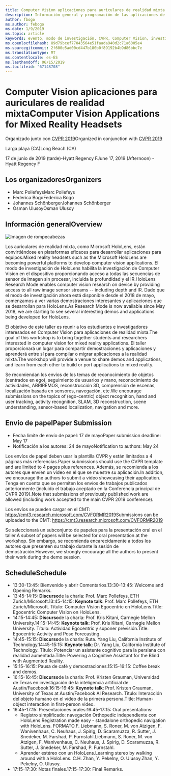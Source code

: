 ```yaml
---
title: Computer Vision aplicaciones para auriculares de realidad mixta Workshop en CVPR 2019
description: Información general y programación de las aplicaciones de Computer Vision para los auriculares con micrófonos de realidad mixta, que se entregarán en la Conferencia de CVPR del 2019 de junio.
author: fbogo
ms.author: febogo
ms.date: 1/9/2019
ms.topic: article
keywords: evento, modo de investigación, CVPR, Computer Vision, investigación, HoloLens
ms.openlocfilehash: 89d79bcef77043564e51faada940d2c71a6005e4
ms.sourcegitcommit: 2f600e5ad00cd447b180b0f89192b4b9d86bbc7e
ms.translationtype: MT
ms.contentlocale: es-ES
ms.lasthandoff: 06/15/2019
ms.locfileid: "67148708"
---
```

# <a name="computer-vision-applications-for-mixed-reality-headsets"></a><span data-ttu-id="dbddd-104">Computer Vision aplicaciones para auriculares de realidad mixta</span><span class="sxs-lookup"><span data-stu-id="dbddd-104">Computer Vision Applications for Mixed Reality Headsets</span></span>

<span data-ttu-id="dbddd-105">Organizado junto con [CVPR 2019](http://cvpr2019.thecvf.com/)</span><span class="sxs-lookup"><span data-stu-id="dbddd-105">Organized in conjunction with [CVPR 2019](http://cvpr2019.thecvf.com/)</span></span>

<span data-ttu-id="dbddd-106">Larga playa (CA)</span><span class="sxs-lookup"><span data-stu-id="dbddd-106">Long Beach (CA)</span></span>

<span data-ttu-id="dbddd-107">17 de junio de 2019 (tarde)-Hyatt Regency F</span><span class="sxs-lookup"><span data-stu-id="dbddd-107">June 17, 2019 (Afternoon) - Hyatt Regency F</span></span>


## <a name="organizers"></a><span data-ttu-id="dbddd-108">Los organizadores</span><span class="sxs-lookup"><span data-stu-id="dbddd-108">Organizers</span></span>
* <span data-ttu-id="dbddd-109">Marc Pollefeys</span><span class="sxs-lookup"><span data-stu-id="dbddd-109">Marc Pollefeys</span></span>
* <span data-ttu-id="dbddd-110">Federica Bogo</span><span class="sxs-lookup"><span data-stu-id="dbddd-110">Federica Bogo</span></span>
* <span data-ttu-id="dbddd-111">Johannes Schönberger</span><span class="sxs-lookup"><span data-stu-id="dbddd-111">Johannes Schönberger</span></span>
* <span data-ttu-id="dbddd-112">Osman Ulusoy</span><span class="sxs-lookup"><span data-stu-id="dbddd-112">Osman Ulusoy</span></span>

## <a name="overview"></a><span data-ttu-id="dbddd-113">Información general</span><span class="sxs-lookup"><span data-stu-id="dbddd-113">Overview</span></span>

![Imagen de rompecabezas](images/cvpr2019_teaser2.jpg)

<span data-ttu-id="dbddd-115">Los auriculares de realidad mixta, como Microsoft HoloLens, están convirtiéndose en plataformas eficaces para desarrollar aplicaciones para equipos.</span><span class="sxs-lookup"><span data-stu-id="dbddd-115">Mixed reality headsets such as the Microsoft HoloLens are becoming powerful platforms to develop computer vision applications.</span></span> <span data-ttu-id="dbddd-116">El modo de investigación de HoloLens habilita la investigación de Computer Vision en el dispositivo proporcionando acceso a todas las secuencias de sensor de imagen sin procesar, incluida la profundidad y el IR.</span><span class="sxs-lookup"><span data-stu-id="dbddd-116">HoloLens Research Mode enables computer vision research on device by providing access to all raw image sensor streams -- including depth and IR.</span></span> <span data-ttu-id="dbddd-117">Dado que el modo de investigación ahora está disponible desde el 2018 de mayo, comenzamos a ver varias demostraciones interesantes y aplicaciones que se desarrollan para HoloLens.</span><span class="sxs-lookup"><span data-stu-id="dbddd-117">As Research Mode is now available since May 2018, we are starting to see several interesting demos and applications being developed for HoloLens.</span></span> 

<span data-ttu-id="dbddd-118">El objetivo de este taller es reunir a los estudiantes e investigadores interesados en Computer Vision para aplicaciones de realidad mixta.</span><span class="sxs-lookup"><span data-stu-id="dbddd-118">The goal of this workshop is to bring together students and researchers interested in computer vision for mixed reality applications.</span></span> <span data-ttu-id="dbddd-119">El taller proporcionará un lugar para compartir demostraciones y aplicaciones y aprenderá entre sí para compilar o migrar aplicaciones a la realidad mixta.</span><span class="sxs-lookup"><span data-stu-id="dbddd-119">The workshop will provide a venue to share demos and applications, and learn from each other to build or port applications to mixed reality.</span></span> 

<span data-ttu-id="dbddd-120">Se recomiendan los envíos de los temas de reconocimiento de objetos (centrados en ego), seguimiento de usuarios y mano, reconocimiento de actividades, ABRIREMOS, reconstrucción 3D, comprensión de escenas, localización basada en sensores, navegación, etc.</span><span class="sxs-lookup"><span data-stu-id="dbddd-120">We encourage submissions on the topics of (ego-centric) object recognition, hand and user tracking, activity recognition, SLAM, 3D reconstruction, scene understanding, sensor-based localization, navigation and more.</span></span>

## <a name="paper-submission"></a><span data-ttu-id="dbddd-121">Envío de papel</span><span class="sxs-lookup"><span data-stu-id="dbddd-121">Paper Submission</span></span>
* <span data-ttu-id="dbddd-122">Fecha límite de envío de papel: 17 de mayo</span><span class="sxs-lookup"><span data-stu-id="dbddd-122">Paper submission deadline: May 17</span></span>
* <span data-ttu-id="dbddd-123">Notificación a los autores: 24 de mayo</span><span class="sxs-lookup"><span data-stu-id="dbddd-123">Notification to authors: May 24</span></span>

<span data-ttu-id="dbddd-124">Los envíos de papel deben usar la plantilla CVPR y están limitados a 4 páginas más referencias.</span><span class="sxs-lookup"><span data-stu-id="dbddd-124">Paper submissions should use the CVPR template and are limited to 4 pages plus references.</span></span> <span data-ttu-id="dbddd-125">Además, se recomienda a los autores que envíen un vídeo en el que se muestre su aplicación.</span><span class="sxs-lookup"><span data-stu-id="dbddd-125">In addition, we encourage the authors to submit a video showcasing their application.</span></span>
<span data-ttu-id="dbddd-126">Tenga en cuenta que se permiten los envíos de trabajos publicados anteriormente (incluido el trabajo aceptado en la Conferencia principal de CVPR 2019).</span><span class="sxs-lookup"><span data-stu-id="dbddd-126">Note that submissions of previously published work are allowed (including work accepted to the main CVPR 2019 conference).</span></span> 

<span data-ttu-id="dbddd-127">Los envíos se pueden cargar en el CMT: https://cmt3.research.microsoft.com/CVFORMR2019</span><span class="sxs-lookup"><span data-stu-id="dbddd-127">Submissions can be uploaded to the CMT: https://cmt3.research.microsoft.com/CVFORMR2019</span></span>

<span data-ttu-id="dbddd-128">Se seleccionará un subconjunto de papeles para la presentación oral en el taller.</span><span class="sxs-lookup"><span data-stu-id="dbddd-128">A subset of papers will be selected for oral presentation at the workshop.</span></span> <span data-ttu-id="dbddd-129">Sin embargo, se recomienda encarecidamente a todos los autores que presenten su trabajo durante la sesión de demostración.</span><span class="sxs-lookup"><span data-stu-id="dbddd-129">However, we strongly encourage all the authors to present their work during the demo session.</span></span>


## <a name="schedule"></a><span data-ttu-id="dbddd-130">Schedule</span><span class="sxs-lookup"><span data-stu-id="dbddd-130">Schedule</span></span>
* <span data-ttu-id="dbddd-131">13:30-13:45: Bienvenido y abrir Comentarios.</span><span class="sxs-lookup"><span data-stu-id="dbddd-131">13:30-13:45: Welcome and Opening Remarks.</span></span>
* <span data-ttu-id="dbddd-132">13:45-14:15: **Discurso**de la charla: Prof. Marc Pollefeys, ETH Zurich/Microsoft.</span><span class="sxs-lookup"><span data-stu-id="dbddd-132">13:45-14:15: **Keynote talk**: Prof. Marc Pollefeys, ETH Zurich/Microsoft.</span></span> <span data-ttu-id="dbddd-133">Título: Computer Vision Egocentric en HoloLens.</span><span class="sxs-lookup"><span data-stu-id="dbddd-133">Title: Egocentric Computer Vision on HoloLens.</span></span>
* <span data-ttu-id="dbddd-134">14:15-14:45: **Discurso**de la charla: Prof. Kris Kitani, Carnegie Mellon University.</span><span class="sxs-lookup"><span data-stu-id="dbddd-134">14:15-14:45: **Keynote talk**: Prof. Kris Kitani, Carnegie Mellon University.</span></span> <span data-ttu-id="dbddd-135">Título: Actividad Egocentric y suponer previsión.</span><span class="sxs-lookup"><span data-stu-id="dbddd-135">Title: Egocentric Activity and Pose Forecasting.</span></span>
* <span data-ttu-id="dbddd-136">14:45-15:15: **Discurso**de la charla: Ruta. Yang Liu, California Institute of Technology.</span><span class="sxs-lookup"><span data-stu-id="dbddd-136">14:45-15:15: **Keynote talk**: Dr. Yang Liu, California Institute of Technology.</span></span> <span data-ttu-id="dbddd-137">Título: Potenciar un asistente cognitivo para la persiana con realidad aumentada.</span><span class="sxs-lookup"><span data-stu-id="dbddd-137">Title: Powering a Cognitive Assistant for the Blind with Augmented Reality.</span></span>
* <span data-ttu-id="dbddd-138">15:15-16:15: Pausa de café y demostraciones.</span><span class="sxs-lookup"><span data-stu-id="dbddd-138">15:15-16:15: Coffee break and demos.</span></span>
* <span data-ttu-id="dbddd-139">16:15-16:45: **Discurso**de la charla: Prof. Kristen Grauman, Universidad de Texas en investigación de la inteligencia artificial de Austin/Facebook.</span><span class="sxs-lookup"><span data-stu-id="dbddd-139">16:15-16:45: **Keynote talk**: Prof. Kristen Grauman, University of Texas at Austin/Facebook AI Research.</span></span> <span data-ttu-id="dbddd-140">Título: Interacción del objeto humano en el vídeo de la primera persona.</span><span class="sxs-lookup"><span data-stu-id="dbddd-140">Title: Human-object interaction in first-person video.</span></span>
* <span data-ttu-id="dbddd-141">16:45-17:15: Presentaciones orales:</span><span class="sxs-lookup"><span data-stu-id="dbddd-141">16:45-17:15: Oral presentations:</span></span>
    * <span data-ttu-id="dbddd-142">Registro simplificado: navegación Orthopedic independiente con HoloLens.</span><span class="sxs-lookup"><span data-stu-id="dbddd-142">Registration made easy - standalone orthopedic navigation with HoloLens.</span></span> <span data-ttu-id="dbddd-143">FORMATO.</span><span class="sxs-lookup"><span data-stu-id="dbddd-143">F.</span></span> <span data-ttu-id="dbddd-144">Liebmann, S. Roner, M. von Atzigen, F. Wanivenhaus, C. Neuhaus, J. Spirig, D. Scaramuzza, R. Sutter, J. Snedeker, M. Farshad, P. Furnstahl.</span><span class="sxs-lookup"><span data-stu-id="dbddd-144">Liebmann, S. Roner, M. von Atzigen, F. Wanivenhaus, C. Neuhaus, J. Spirig, D. Scaramuzza, R. Sutter, J. Snedeker, M. Farshad, P. Furnstahl.</span></span>
    * <span data-ttu-id="dbddd-145">Aprender estéreo con un HoloLens.</span><span class="sxs-lookup"><span data-stu-id="dbddd-145">Learning stereo by walking around with a HoloLens.</span></span> <span data-ttu-id="dbddd-146">C.</span><span class="sxs-lookup"><span data-stu-id="dbddd-146">H.</span></span> <span data-ttu-id="dbddd-147">Zhan, Y. Pekelny, O. Ulusoy.</span><span class="sxs-lookup"><span data-stu-id="dbddd-147">Zhan, Y. Pekelny, O. Ulusoy.</span></span>
* <span data-ttu-id="dbddd-148">17:15-17:30: Notas finales.</span><span class="sxs-lookup"><span data-stu-id="dbddd-148">17:15-17:30: Final Remarks.</span></span>
